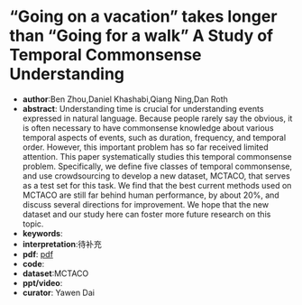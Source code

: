# “Going on a vacation” takes longer than “Going for a walk” A Study of Temporal Commonsense Understanding

- **author**:Ben Zhou,Daniel Khashabi,Qiang Ning,Dan Roth
- **abstract**: Understanding time is crucial for understanding events expressed in natural language. Because people rarely say the obvious, it is often necessary to have commonsense knowledge about various temporal aspects of events, such as duration, frequency, and temporal order. However, this important problem has so far received limited attention. This paper systematically studies this temporal commonsense problem. Specifically, we define five classes of temporal commonsense, and use crowdsourcing to develop a new dataset, MCTACO, that serves as a test set for this task. We find that the best current methods used on MCTACO are still far behind human performance, by about 20%, and discuss several directions for improvement. We hope that the new dataset and our study here can foster more future research on this topic. 
- **keywords**:
- **interpretation**:待补充
- **pdf**: [pdf](https://arxiv.org/pdf/1909.03065)
- **code**:
- **dataset**:MCTACO
- **ppt/video**:
- **curator**: Yawen Dai